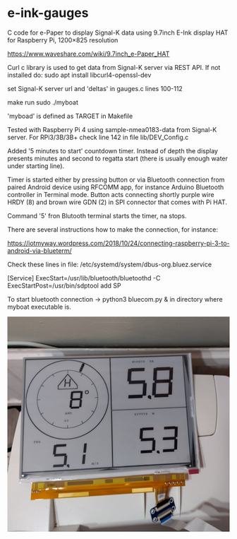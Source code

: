 # e-ink-gauges
C code for e-Paper to display Signal-K data using
9.7inch E-Ink display HAT for Raspberry Pi, 1200×825 resolution

https://www.waveshare.com/wiki/9.7inch_e-Paper_HAT

Curl c library is used to get data from Signal-K server via REST API. If not installed do:
sudo apt install libcurl4-openssl-dev

set Signal-K server url and 'deltas' in gauges.c lines 100-112

make
run sudo ./myboat 

'myboad' is defined as TARGET in Makefile

Tested with Raspberry Pi 4 using sample-nmea0183-data from Signal-K server.
For RPi3/3B/3B+ check line 142 in file lib/DEV_Config.c 

Added '5 minutes to start' countdown timer.
Instead of depth the display presents minutes and second to regatta start (there is usually enough water under starting line). 

Timer is started either by pressing button or via Bluetooth connection from paired Android device using RFCOMM app, for instance Arduino Bluetooth controller in Terminal mode.
Button acts connecting shortly purple wire HRDY (8) and brown wire GDN (2) in SPI connector that comes with Pi HAT.    

Command '5'  fron Blutooth terminal starts the timer, na stops.
 
There are several instructions how to make the connection, for instance: 

https://iotmyway.wordpress.com/2018/10/24/connecting-raspberry-pi-3-to-android-via-blueterm/

Check these lines in file: 
/etc/systemd/system/dbus-org.bluez.service

[Service]
ExecStart=/usr/lib/bluetooth/bluetoothd -C
ExecStartPost=/usr/bin/sdptool add SP

To start bluetooth connection → python3 bluecom.py & in directory where myboat executable is.

![Alt text](/pic/rileygauges.jpg?raw=true "Gauges")
